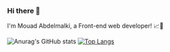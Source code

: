 ### Hi there 👋



I'm Mouad Abdelmalki, a Front-end web developer! 📈🚀

![Anurag's GitHub stats](https://github-readme-stats.vercel.app/api?username=mouadabdelmalki&show_icons=true&theme=radical)
[![Top Langs](https://github-readme-stats.vercel.app/api/top-langs/?username=mouadabdelmalki&layout=compact)](https://github.com/mouadabdelmalki/github-readme-stats)

